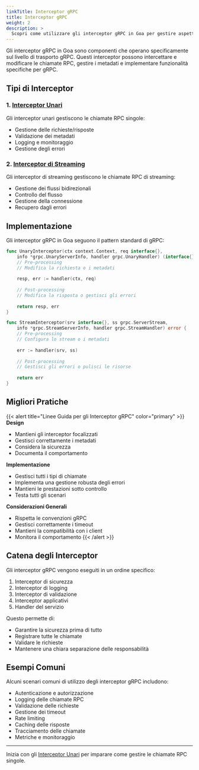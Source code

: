 ```yaml
---
linkTitle: Interceptor gRPC
title: Interceptor gRPC
weight: 2
description: >
  Scopri come utilizzare gli interceptor gRPC in Goa per gestire aspetti specifici del protocollo gRPC come la gestione delle chiamate unarie e di streaming.
---
```


Gli interceptor gRPC in Goa sono componenti che operano specificamente sul livello di trasporto gRPC. Questi interceptor possono intercettare e modificare le chiamate RPC, gestire i metadati e implementare funzionalità specifiche per gRPC.

## Tipi di Interceptor

### 1. [Interceptor Unari](./unary)
Gli interceptor unari gestiscono le chiamate RPC singole:
- Gestione delle richieste/risposte
- Validazione dei metadati
- Logging e monitoraggio
- Gestione degli errori

### 2. [Interceptor di Streaming](./stream)
Gli interceptor di streaming gestiscono le chiamate RPC di streaming:
- Gestione dei flussi bidirezionali
- Controllo del flusso
- Gestione della connessione
- Recupero dagli errori

## Implementazione

Gli interceptor gRPC in Goa seguono il pattern standard di gRPC:

```go
func UnaryInterceptor(ctx context.Context, req interface{},
    info *grpc.UnaryServerInfo, handler grpc.UnaryHandler) (interface{}, error) {
    // Pre-processing
    // Modifica la richiesta o i metadati
    
    resp, err := handler(ctx, req)
    
    // Post-processing
    // Modifica la risposta o gestisci gli errori
    
    return resp, err
}

func StreamInterceptor(srv interface{}, ss grpc.ServerStream,
    info *grpc.StreamServerInfo, handler grpc.StreamHandler) error {
    // Pre-processing
    // Configura lo stream o i metadati
    
    err := handler(srv, ss)
    
    // Post-processing
    // Gestisci gli errori o pulisci le risorse
    
    return err
}
```

## Migliori Pratiche

{{< alert title="Linee Guida per gli Interceptor gRPC" color="primary" >}}
**Design**
- Mantieni gli interceptor focalizzati
- Gestisci correttamente i metadati
- Considera la sicurezza
- Documenta il comportamento

**Implementazione**
- Gestisci tutti i tipi di chiamate
- Implementa una gestione robusta degli errori
- Mantieni le prestazioni sotto controllo
- Testa tutti gli scenari

**Considerazioni Generali**
- Rispetta le convenzioni gRPC
- Gestisci correttamente i timeout
- Mantieni la compatibilità con i client
- Monitora il comportamento
{{< /alert >}}

## Catena degli Interceptor

Gli interceptor gRPC vengono eseguiti in un ordine specifico:
1. Interceptor di sicurezza
2. Interceptor di logging
3. Interceptor di validazione
4. Interceptor applicativi
5. Handler del servizio

Questo permette di:
- Garantire la sicurezza prima di tutto
- Registrare tutte le chiamate
- Validare le richieste
- Mantenere una chiara separazione delle responsabilità

## Esempi Comuni

Alcuni scenari comuni di utilizzo degli interceptor gRPC includono:
- Autenticazione e autorizzazione
- Logging delle chiamate RPC
- Validazione delle richieste
- Gestione dei timeout
- Rate limiting
- Caching delle risposte
- Tracciamento delle chiamate
- Metriche e monitoraggio

---

Inizia con gli [Interceptor Unari](./unary) per imparare come gestire le chiamate RPC singole. 